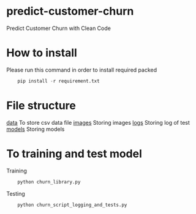 # predict-customer-churn
Predict Customer Churn with Clean Code

# How to install
Please run this command in order to install required packed
```python
    pip install -r requirement.txt
```

# File structure
[data](data/) To store csv data file
[images](images/) Storing images
[logs](logs/) Storing log of test
[models](models/) Storing models

# To training and test model

Training
```cmd
    python churn_library.py
```
Testing
```cmd
    python churn_script_logging_and_tests.py
```